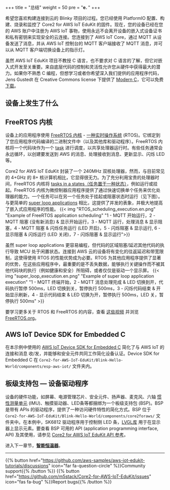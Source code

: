+++
title = "总结"
weight = 50
pre = "<b>e. </b>"
+++

希望您喜欢构建连接到云的 Blinky 项目的过程。您已经使用 PlatformIO 配置、构建、烧录和监控了 Core2 for AWS IoT EduKit 的固件。现在，您的设备已经在您的 AWS 账户中注册为 AWS IoT 事物，使用永远不会离开设备的嵌入式设备证书和私有密钥来实现安全的云连接。您连接到了 AWS IoT Core，通过 MQTT 从设备发送了消息，并从 AWS IoT 控制台的 MQTT 客户端接收了 MQTT 消息，并可以从 MQTT 客户端切换设备上的指示灯。

虽然 AWS IoT EduKit 项目不教授 C 语言，也不要求对 C 语言的了解，但它对嵌入式开发至关重要。来自底层代码的控制和灵活性允许您从硬件中获得最大的潜力。如果你不熟悉 C 编程，但想学习或者你希望深入我们提供的应用程序代码，Jens Gustedt 在 Creative Commons license 下提供了 [Modern C](https://modernc.gforge.inria.fr/)，它可以免费 [下载](https://modernc.gforge.inria.fr/download.html)。

## 设备上发生了什么
## FreeRTOS 内核
设备上的应用程序使用 [FreeRTOS 内核](https://www.freertos.org/) - [一种实时操作系统](https://www.freertos.org/about-RTOS.html) (RTOS)。它绑定到了您应用程序代码编译的二进制文件中（以及其他库和驱动程序）。FreeRTOS 内核将一个代码块作为一个 [task](https://www.freertos.org/taskandcr.html) 进行调度，以共享处理器运行时。有些任务通常会永远循环，以创建要发送到 AWS 的消息、处理接收到消息、更新显示、闪烁 LED 等。

Core2 for AWS IoT EduKit 封装了一个 240MHz 双核处理器，然而，与目前常见的 4+GHz 的 8+ 核计算机相比，它显得很无力。为了充分利用宝贵的处理器时间，FreeRTOS 内核将 [tasks in a states（任务置于一种状态）](https://www.freertos.org/RTOS-task-states.html)，例如运行或挂起。FreeRTOS 内核为微控制器应用程序提供了通过快速切换单个任务来优化处理器的能力。一个任务可以在另一个任务处于挂起或阻塞状态时运行（见下图）。与更简单的 [super loop applications](https://en.wikibooks.org/wiki/Embedded_Systems/Super_Loop_Architecture) 相比，这提供了并发的表象，并极大地提高了嵌入式应用程序的性能。
{{< img "RTOS_scheduling_execution.en.png" "Example of FreeRTOS application scheduling" "1 - MQTT 开始运行，2 - MQTT 阻塞 (没有新消息) & 显示开始运行，3 - MQTT 运行，处理消息 & 显示阻塞，4 - MQTT 阻塞 & 闪烁任务运行 (LED 开启)，5 - 闪烁阻塞 & 显示运行, 6 - 显示阻塞 & 闪烁运行 (LED 关闭)，7 - 闪烁阻塞 & 显示运行">}}

虽然 super loop applications 更容易编程，但代码的区域阻塞/延迟其他代码的执行导致 MCU 处于闲置状态。连接到 AWS 云的设备将有变化的往返延迟和带宽限制，这使得使用 RTOS 的性能优势成为必要。RTOS 为其他应用程序提供了显著的优势，在这些应用程序中，最重要的是不丢失数据，能够执行关键操作而不被其他代码块的执行（例如健康和安全）所阻碍，或者仅仅是驱动一个显示屏。
{{< img "super_loop_execution.en.png" "Example of super loop application execution" "1 - MQTT 终端开始，2 - MQTT 消息处理完成 & LED 切换到开，代码执行暂停 500ms，LED 切换到关，暂停执行 500ms，3 - 闪烁代码结束 & 开始显示刷新，4 - 显示代码结束 & LED 切换为开，暂停执行 500ms，LED 关，暂停执行 500ms" >}}

要学习更多关于 RTOS 和 FreeRTOS 的内容，查看 [这些视频](https://www.youtube.com/watch?v=F321087yYy4) 并浏览 [FreeRTOS.org](https://www.freertos.org/RTOS.html)。

## AWS IoT Device SDK for Embedded C
在本示例中使用的 [AWS IoT Device SDK for Embedded C](https://github.com/espressif/aws-iot-device-sdk-embedded-C/tree/61f25f34712b1513bf1cb94771620e9b2b001970) 简化了与 AWS IoT 的连接和消息 收/发，并能够和安全元件共同工作简化设备认证。Device SDK for Embedded C 在 `Core2-for-AWS-IoT-EduKit/Blink-Hello-World/components/esp-aws-iot/` 文件夹内。

## 板级支持包 — 设备驱动程序
设备的硬件功能，如屏幕、电源管理芯片、安全元件、扬声器、麦克风、六轴 [惯性测量单元](https://en.wikipedia.org/wiki/Inertial_measurement_unit) (IMU)、触摸驱动器、LED条等都捆绑为一个板级支持包 (BSP)。BSP 是带有 APIs 的驱动程序，提供了一种访问硬件特性的简化方式。BSP 位于 `Core2-for-AWS-IoT-EduKit/Blink-Hello-World/components/core2foraws/` 文件夹中。在本例中，SK6812 驱动程序用于控制侧 LED 条，[LVGL库](https://docs.lvgl.io/v7/en/html/) 用于在显示器上显示元素。要查看 BSP 可用的 API (application programming interface, API) 及其使用，请参见 <a href="https://edukit.workshop.aws/en/api-reference/index.html" target="_blank">Core2 for AWS IoT EduKit API 参考</a>。

进入下一章节，[**智能恒温器**](/cn/smart-thermostat.html)。

---
{{% button href="https://github.com/aws-samples/aws-iot-edukit-tutorials/discussions" icon="far fa-question-circle" %}}Community support{{% /button %}} {{% button href="https://github.com/m5stack/Core2-for-AWS-IoT-EduKit/issues" icon="fas fa-bug" %}}Report bugs{{% /button %}}